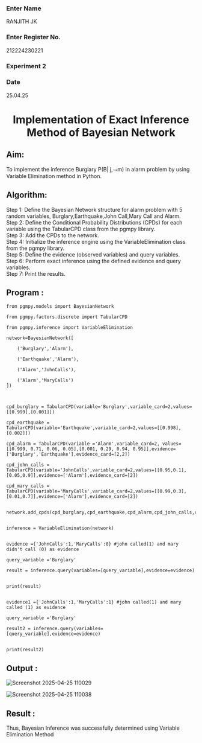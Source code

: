 <H3>Enter Name</H3>RANJITH JK
<H3>Enter Register No.</H3>212224230221
<H3>Experiment 2</H3>
<H3>Date</H3>25.04.25
<h1 align =center>Implementation of Exact Inference Method of Bayesian Network</h1>

## Aim:
To implement the inference Burglary P(B| j,⥗m) in alarm problem by using Variable Elimination method in Python.

## Algorithm:

Step 1: Define the Bayesian Network structure for alarm problem with 5 random variables, Burglary,Earthquake,John Call,Mary Call and Alarm.<br>
Step 2: Define the Conditional Probability Distributions (CPDs) for each variable using the TabularCPD class from the pgmpy library.<br>
Step 3: Add the CPDs to the network.<br>
Step 4: Initialize the inference engine using the VariableElimination class from the pgmpy library.<br>
Step 5: Define the evidence (observed variables) and query variables.<br>
Step 6: Perform exact inference using the defined evidence and query variables.<br>
Step 7: Print the results.<br>

## Program :
~~~
from pgmpy.models import BayesianNetwork

from pgmpy.factors.discrete import TabularCPD

from pgmpy.inference import VariableElimination

network=BayesianNetwork([

    ('Burglary','Alarm'),
    
    ('Earthquake','Alarm'),
    
    ('Alarm','JohnCalls'),
    
    ('Alarm','MaryCalls')
])



cpd_burglary = TabularCPD(variable='Burglary',variable_card=2,values=[[0.999],[0.001]])

cpd_earthquake = TabularCPD(variable='Earthquake',variable_card=2,values=[[0.998],[0.002]])

cpd_alarm = TabularCPD(variable ='Alarm',variable_card=2, values=[[0.999, 0.71, 0.06, 0.05],[0.001, 0.29, 0.94, 0.95]],evidence=['Burglary','Earthquake'],evidence_card=[2,2])

cpd_john_calls = TabularCPD(variable='JohnCalls',variable_card=2,values=[[0.95,0.1],[0.05,0.9]],evidence=['Alarm'],evidence_card=[2])

cpd_mary_calls = TabularCPD(variable='MaryCalls',variable_card=2,values=[[0.99,0.3],[0.01,0.7]],evidence=['Alarm'],evidence_card=[2])


network.add_cpds(cpd_burglary,cpd_earthquake,cpd_alarm,cpd_john_calls,cpd_mary_calls)


inference = VariableElimination(network)


evidence ={'JohnCalls':1,'MaryCalls':0} #john called(1) and mary didn't call (0) as evidence

query_variable ='Burglary'

result = inference.query(variables=[query_variable],evidence=evidence)


print(result)


evidence1 ={'JohnCalls':1,'MaryCalls':1} #john called(1) and mary called (1) as evidence

query_variable ='Burglary'

result2 = inference.query(variables=[query_variable],evidence=evidence)


print(result2)
~~~



## Output :
![Screenshot 2025-04-25 110029](https://github.com/user-attachments/assets/8359f4c3-4c69-47f5-8df8-9b448173aa76)

![Screenshot 2025-04-25 110038](https://github.com/user-attachments/assets/59479579-271a-430a-88fc-f4388afff3a5)


## Result :
Thus, Bayesian Inference was successfully determined using Variable Elimination Method

